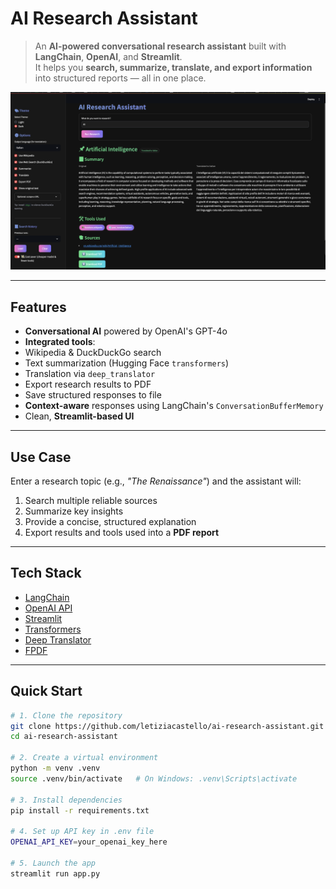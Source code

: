  # AI Research Assistant

> An **AI-powered conversational research assistant** built with **LangChain**, **OpenAI**, and **Streamlit**.  
It helps you **search, summarize, translate, and export information** into structured reports — all in one place.

![AI Research Assistant Screenshot](screenshot_app.png)

---

## Features

-  **Conversational AI** powered by OpenAI's GPT-4o  
-  **Integrated tools**:
  - Wikipedia & DuckDuckGo search  
  - Text summarization (Hugging Face `transformers`)  
  - Translation via `deep_translator`  
  - Export research results to PDF  
  - Save structured responses to file  
-  **Context-aware** responses using LangChain's `ConversationBufferMemory`  
-  Clean, **Streamlit-based UI**  

---

##  Use Case

Enter a research topic (e.g., *"The Renaissance"*) and the assistant will:  
1. Search multiple reliable sources  
2. Summarize key insights  
3. Provide a concise, structured explanation  
4. Export results and tools used into a **PDF report**

---

##  Tech Stack

- [LangChain](https://www.langchain.com/)  
- [OpenAI API](https://platform.openai.com/)  
- [Streamlit](https://streamlit.io/)  
- [Transformers](https://huggingface.co/transformers/)  
- [Deep Translator](https://pypi.org/project/deep-translator/)  
- [FPDF](https://pyfpdf.github.io/)  

---

##  Quick Start

```bash
# 1. Clone the repository
git clone https://github.com/letiziacastello/ai-research-assistant.git
cd ai-research-assistant

# 2. Create a virtual environment
python -m venv .venv
source .venv/bin/activate   # On Windows: .venv\Scripts\activate

# 3. Install dependencies
pip install -r requirements.txt

# 4. Set up API key in .env file
OPENAI_API_KEY=your_openai_key_here

# 5. Launch the app
streamlit run app.py
